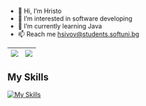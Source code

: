 - 👋 Hi, I’m Hristo
- 👀 I’m interested in software developing
- 🌱 I’m currently learning Java
- 📫 Reach me hsivov@students.softuni.bg

| <img src="https://github-readme-stats.vercel.app/api/top-langs/?username=hsivov&layout=compact" /> | <img src="https://github-readme-stats.vercel.app/api?username=hsivov" /> |
|---|---|

## My Skills
[![My Skills](https://skillicons.dev/icons?i=js,html,css,bootstrap,java,spring,maven,mysql,postgres,docker)](https://skillicons.dev)

  
<!---
hsivov/hsivov is a ✨ special ✨ repository because its `README.md` (this file) appears on your GitHub profile.
You can click the Preview link to take a look at your changes.
--->
